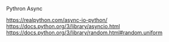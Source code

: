 Pythron Async

https://realpython.com/async-io-python/
https://docs.python.org/3/library/asyncio.html
https://docs.python.org/3/library/random.html#random.uniform
